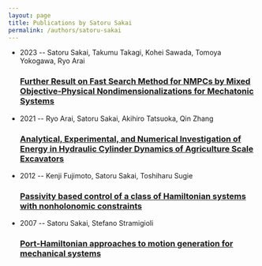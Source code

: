 ```yaml
---
layout: page
title: Publications by Satoru Sakai
permalink: /authors/satoru-sakai
---
```


<ul class="post-list">
<li><span class='post-meta'>2023 -- Satoru Sakai, Takumu Takagi, Kohei Sawada, Tomoya Yokogawa, Ryo Arai</span><h3><a class='post-link' href="{{ site.baseurl }}/further-result-on-fast-search-method-for-nmpcs-by-mixed-objective-physical-nondimensionalizations-for-mechatonic-systems">Further Result on Fast Search Method for NMPCs by Mixed Objective-Physical Nondimensionalizations for Mechatonic Systems</a></h3></li>
<li><span class='post-meta'>2021 -- Ryo Arai, Satoru Sakai, Akihiro Tatsuoka, Qin Zhang</span><h3><a class='post-link' href="{{ site.baseurl }}/analytical-experimental-and-numerical-investigation-of-energy-in-hydraulic-cylinder-dynamics-of-agriculture-scale-excavators">Analytical, Experimental, and Numerical Investigation of Energy in Hydraulic Cylinder Dynamics of Agriculture Scale Excavators</a></h3></li>
<li><span class='post-meta'>2012 -- Kenji Fujimoto, Satoru Sakai, Toshiharu Sugie</span><h3><a class='post-link' href="{{ site.baseurl }}/passivity-based-control-of-a-class-of-hamiltonian-systems-with-nonholonomic-constraints">Passivity based control of a class of Hamiltonian systems with nonholonomic constraints</a></h3></li>
<li><span class='post-meta'>2007 -- Satoru Sakai, Stefano Stramigioli</span><h3><a class='post-link' href="{{ site.baseurl }}/port-hamiltonian-approaches-to-motion-generation-for-mechanical-systems">Port-Hamiltonian approaches to motion generation for mechanical systems</a></h3></li>

</ul>
